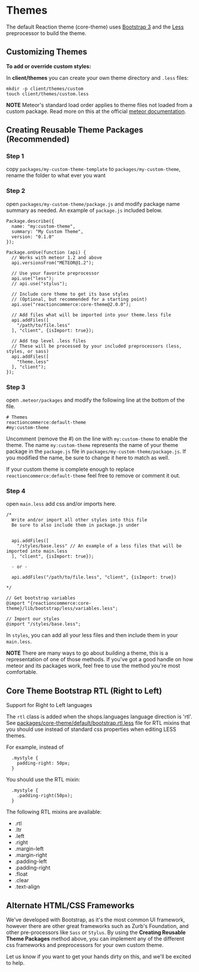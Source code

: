 # Themes
The default Reaction theme (core-theme) uses [Bootstrap 3](https://getbootstrap.com/css/#less) and the [Less](https://lesscss.org) preprocessor to build the theme.

## Customizing Themes
**To add or override custom styles:**

In **client/themes** you can create your own theme directory and `.less` files:

```
mkdir -p client/themes/custom
touch client/themes/custom.less
```

**NOTE**
Meteor's standard load order applies to theme files not loaded from a custom package. Read more on this at the official [meteor documentation](http://docs.meteor.com/#/full/structuringyourapp).

## Creating Reusable Theme Packages (Recommended)

### Step 1
copy `packages/my-custom-theme-template` to `packages/my-custom-theme`, rename the folder to what ever you want

### Step 2
open `packages/my-custom-theme/package.js` and modify package name summary as needed. An example of `package.js` included below.

```
Package.describe({
  name: "my:custom-theme",
  summary: "My Custom Theme",
  version: "0.1.0"
});

Package.onUse(function (api) {
  // Works with meteor 1.2 and above
  api.versionsFrom("METEOR@1.2");

  // Use your favorite preprocessor
  api.use("less");
  // api.use("stylus");

  // Include core theme to get its base styles
  // (Optional, but recommended for a starting point)
  api.use("reactioncommerce:core-theme@2.0.0");

  // Add files what will be imported into your theme.less file
  api.addFiles([
    "/path/to/file.less"
  ], "client", {isImport: true});

  // Add top level .less files
  // These will be processed by your included preprocessors (less, styles, or sass)
  api.addFiles([
    "theme.less"
  ], "client");
});
```

### Step 3

open `.meteor/packages` and modify the following line at the bottom of the file.

```
# Themes
reactioncommerce:default-theme
#my:custom-theme
```

Uncomment (remove the #) on the line with `my:custom-theme` to enable the theme. The name `my:custom-theme` represents the name of your theme package in the `package.js` file in `packages/my-custom-theme/package.js`. If you modified the name, be sure to change it here to match as well.

If your custom theme is complete enough to replace `reactioncommerce:default-theme` feel free to remove or comment it out.

### Step 4
open `main.less` add css and/or imports here.

```
/*
  Write and/or import all other styles into this file
  Be sure to also include them in package.js under


  api.addFiles([
    "/styles/base.less" // An example of a less files that will be imported into main.less
  ], "client", {isImport: true});

  - or -

  api.addFiles("/path/to/file.less", "client", {isImport: true})

*/

// Get bootstrap variables
@import "{reactioncommerce:core-theme}/lib/bootstrap/less/variables.less";

// Import our styles
@import "/styles/base.less";

```

In `styles`, you can add all your less files and then include them in your `main.less`.


**NOTE**
There are many ways to go about building a theme, this is a representation of one of those methods. If you've got a good handle on how meteor and its packages work, feel free to use the method you're most comfortable.


## Core Theme Bootstrap RTL (Right to Left)
Support for Right to Left languages

The `rtl` class is added when the shops.languages language direction is 'rtl'. See [packages/core-theme/default/bootstrap.rtl.less](https://github.com/reactioncommerce/reaction/blob/development/packages/reaction-core-theme/default/bootstrap.rtl.less) file for RTL mixins that you should use instead of standard css properties when editing LESS themes.

For example, instead of

```
  .mystyle {
    padding-right: 50px;
  }
```

You should use the RTL mixin:

```
  .mystyle {
    .padding-right(50px);
  }
```

The following RTL mixins are available:
- .rtl
- .ltr
- .left
- .right
- .margin-left
- .margin-right
- .padding-left
- .padding-right
- .float
- .clear
- .text-align

## Alternate HTML/CSS Frameworks
We've developed with Bootstrap, as it's the most common UI framework, however there are other great frameworks such as Zurb's Foundation, and other pre-processors like `Sass` or `Stylus`. By using the **Creating Reusable Theme Packages** method above, you can implement any of the different css frameworks and preprocessors for your own custom theme.

Let us know if you want to get your hands dirty on this, and we'll be excited to help.
